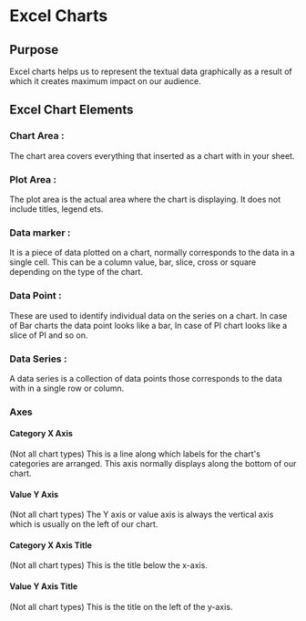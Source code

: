 # Excel Charts
## Purpose 
Excel charts helps us to represent the textual data graphically as a result of which it creates maximum impact on our audience.

## Excel Chart Elements
### Chart Area :
The chart area covers everything that inserted as a chart with in your sheet.
### Plot Area :
The plot area is the actual area where the chart is displaying. It does not include titles, legend ets.
### Data marker :
It is a piece of data plotted on a chart, normally corresponds to the data in a single cell. This can be a column value, bar, slice, cross or square depending on the type of the chart.
### Data Point :
These are used to identify individual data on the series on a chart. In case of Bar charts the data point looks like a bar, In case of PI chart looks like a slice of PI and so on.
### Data Series :
A data series is a collection of data points those corresponds to the data with in a single row or column.
### Axes
#### Category X Axis
(Not all chart types) This is a line along which labels for the chart's categories are arranged. This axis normally displays along the bottom of our chart.
#### Value Y Axis
(Not all chart types) The Y axis or value axis is always the vertical axis which is usually on the left of our chart.
#### Category X Axis Title
(Not all chart types) This is the title below the x-axis.
#### Value Y Axis Title
(Not all chart types) This is the title on the left of the y-axis.
